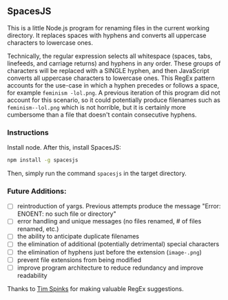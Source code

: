 ## SpacesJS

This is a little Node.js program for renaming files in the current working directory. It replaces spaces with hyphens and converts all uppercase characters to lowercase ones.

Technically, the regular expression selects all whitespace (spaces, tabs, linefeeds, and carriage returns) and hyphens in any order. These groups of characters will be replaced with a SINGLE hyphen, and then JavaScript converts all uppercase characters to lowercase ones. This RegEx pattern accounts for the use-case in which a hyphen precedes or follows a space, for example `feminism -lol.png`. A previous iteration of this program did not account for this scenario, so it could potentially produce filenames such as `feminism--lol.png` which is not horrible, but it is certainly more cumbersome than a file that doesn't contain consecutive hyphens.

### Instructions

Install node. After this, install SpacesJS:

```bash
npm install -g spacesjs
```

Then, simply run the command `spacesjs` in the target directory.

### Future Additions:

- [ ] reintroduction of yargs. Previous attempts produce the message "Error: ENOENT: no such file or directory"
- [ ] error handling and unique messages (no files renamed, # of files renamed, etc.)
- [ ] the ability to anticipate duplicate filenames
- [ ] the elimination of additional (potentially detrimental) special characters
- [ ] the elimination of hyphens just before the extension (`image-.png`)
- [ ] prevent file extensions from being modified
- [ ] improve program architecture to reduce redundancy and improve readability

Thanks to [Tim Spinks](https://github.com/monkishtypist) for making valuable RegEx suggestions.
